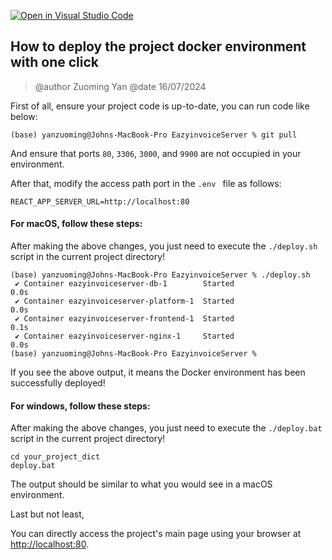 [![Open in Visual Studio Code](https://classroom.github.com/assets/open-in-vscode-718a45dd9cf7e7f842a935f5ebbe5719a5e09af4491e668f4dbf3b35d5cca122.svg)](https://classroom.github.com/online_ide?assignment_repo_id=15170889&assignment_repo_type=AssignmentRepo)

## How to deploy the project docker environment with one click

> @author Zuoming Yan @date 16/07/2024

First of all, ensure your project code is up-to-date, you can run code like below:

```
(base) yanzuoming@Johns-MacBook-Pro EazyinvoiceServer % git pull
```

And ensure that ports `80`, `3306`, `3000`, and `9900` are not occupied in your environment.

After that, modify the access path port in the `.env ` file as follows:

```
REACT_APP_SERVER_URL=http://localhost:80
```

#### For macOS, follow these steps:

After making the above changes, you just need to execute the `./deploy.sh` script in the current project directory!

```
(base) yanzuoming@Johns-MacBook-Pro EazyinvoiceServer % ./deploy.sh 
 ✔ Container eazyinvoiceserver-db-1        Started                                                                                                                                               0.0s 
 ✔ Container eazyinvoiceserver-platform-1  Started                                                                                                                                               0.0s 
 ✔ Container eazyinvoiceserver-frontend-1  Started                                                                                                                                               0.1s 
 ✔ Container eazyinvoiceserver-nginx-1     Started                                                                                                                                               0.0s 
(base) yanzuoming@Johns-MacBook-Pro EazyinvoiceServer % 
```

If you see the above output, it means the Docker environment has been successfully deployed!

#### For windows, follow these steps:

After making the above changes, you just need to execute the `./deploy.bat` script in the current project directory!

```
cd your_project_dict
deploy.bat
```

The output should be similar to what you would see in a macOS environment.

Last but not least,

You can directly access the project's main page using your browser at [http://localhost:80](http://localhost:80).
